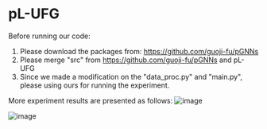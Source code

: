 # pL-UFG
Before running our code:
1. Please download the packages from: https://github.com/guoji-fu/pGNNs
2. Please merge "src" from https://github.com/guoji-fu/pGNNs and pL-UFG
3. Since we made a modification on the "data_proc.py" and "main.py", please using ours for running the experiment.

More experiment results are presented as follows:
![image](https://user-images.githubusercontent.com/54494470/195550526-95962999-7786-4ebd-8a23-c664b69bc8a6.png)

![image](https://user-images.githubusercontent.com/54494470/195549910-f8960194-3360-41e2-bb1b-1d6789fa4724.png)

